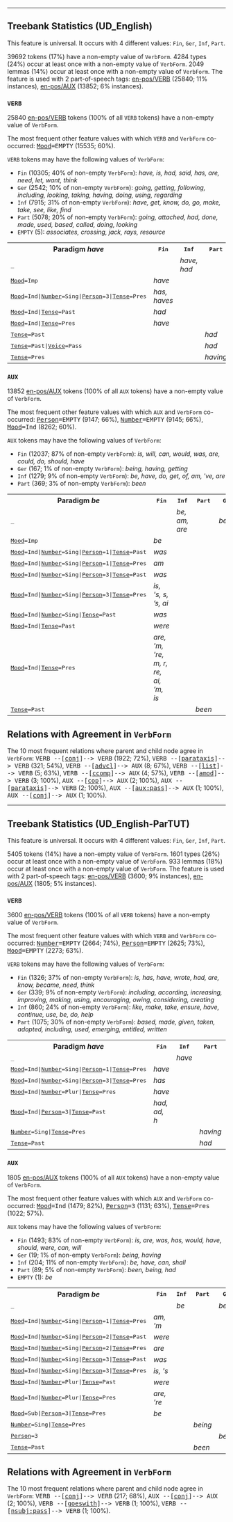 

--------------------------------------------------------------------------------

## Treebank Statistics (UD_English)

This feature is universal.
It occurs with 4 different values: `Fin`, `Ger`, `Inf`, `Part`.

39692 tokens (17%) have a non-empty value of `VerbForm`.
4284 types (24%) occur at least once with a non-empty value of `VerbForm`.
2049 lemmas (14%) occur at least once with a non-empty value of `VerbForm`.
The feature is used with 2 part-of-speech tags: [en-pos/VERB]() (25840; 11% instances), [en-pos/AUX]() (13852; 6% instances).

### `VERB`

25840 [en-pos/VERB]() tokens (100% of all `VERB` tokens) have a non-empty value of `VerbForm`.

The most frequent other feature values with which `VERB` and `VerbForm` co-occurred: <tt><a href="Mood.html">Mood</a>=EMPTY</tt> (15535; 60%).

`VERB` tokens may have the following values of `VerbForm`:

* `Fin` (10305; 40% of non-empty `VerbForm`): <em>have, is, had, said, has, are, need, let, want, think</em>
* `Ger` (2542; 10% of non-empty `VerbForm`): <em>going, getting, following, including, looking, taking, having, doing, using, regarding</em>
* `Inf` (7915; 31% of non-empty `VerbForm`): <em>have, get, know, do, go, make, take, see, like, find</em>
* `Part` (5078; 20% of non-empty `VerbForm`): <em>going, attached, had, done, made, used, based, called, doing, looking</em>
* `EMPTY` (5): <em>associates, crossing, jack, rays, resource</em>

<table>
  <tr><th>Paradigm <i>have</i></th><th><tt>Fin</tt></th><th><tt>Inf</tt></th><th><tt>Part</tt></th><th><tt>Ger</tt></th></tr>
  <tr><td><tt>_</tt></td><td></td><td><em>have, had</em></td><td></td><td><em>having</em></td></tr>
  <tr><td><tt><a href="Mood.html">Mood</a>=Imp</tt></td><td><em>have</em></td><td></td><td></td><td></td></tr>
  <tr><td><tt><a href="Mood.html">Mood</a>=Ind|<a href="Number.html">Number</a>=Sing|<a href="Person.html">Person</a>=3|<a href="Tense.html">Tense</a>=Pres</tt></td><td><em>has, haves</em></td><td></td><td></td><td></td></tr>
  <tr><td><tt><a href="Mood.html">Mood</a>=Ind|<a href="Tense.html">Tense</a>=Past</tt></td><td><em>had</em></td><td></td><td></td><td></td></tr>
  <tr><td><tt><a href="Mood.html">Mood</a>=Ind|<a href="Tense.html">Tense</a>=Pres</tt></td><td><em>have</em></td><td></td><td></td><td></td></tr>
  <tr><td><tt><a href="Tense.html">Tense</a>=Past</tt></td><td></td><td></td><td><em>had</em></td><td></td></tr>
  <tr><td><tt><a href="Tense.html">Tense</a>=Past|<a href="Voice.html">Voice</a>=Pass</tt></td><td></td><td></td><td><em>had</em></td><td></td></tr>
  <tr><td><tt><a href="Tense.html">Tense</a>=Pres</tt></td><td></td><td></td><td><em>having</em></td><td></td></tr>
</table>

### `AUX`

13852 [en-pos/AUX]() tokens (100% of all `AUX` tokens) have a non-empty value of `VerbForm`.

The most frequent other feature values with which `AUX` and `VerbForm` co-occurred: <tt><a href="Person.html">Person</a>=EMPTY</tt> (9147; 66%), <tt><a href="Number.html">Number</a>=EMPTY</tt> (9145; 66%), <tt><a href="Mood.html">Mood</a>=Ind</tt> (8262; 60%).

`AUX` tokens may have the following values of `VerbForm`:

* `Fin` (12037; 87% of non-empty `VerbForm`): <em>is, will, can, would, was, are, could, do, should, have</em>
* `Ger` (167; 1% of non-empty `VerbForm`): <em>being, having, getting</em>
* `Inf` (1279; 9% of non-empty `VerbForm`): <em>be, have, do, get, of, am, 've, are</em>
* `Part` (369; 3% of non-empty `VerbForm`): <em>been</em>

<table>
  <tr><th>Paradigm <i>be</i></th><th><tt>Fin</tt></th><th><tt>Inf</tt></th><th><tt>Part</tt></th><th><tt>Ger</tt></th></tr>
  <tr><td><tt>_</tt></td><td></td><td><em>be, am, are</em></td><td></td><td><em>being</em></td></tr>
  <tr><td><tt><a href="Mood.html">Mood</a>=Imp</tt></td><td><em>be</em></td><td></td><td></td><td></td></tr>
  <tr><td><tt><a href="Mood.html">Mood</a>=Ind|<a href="Number.html">Number</a>=Sing|<a href="Person.html">Person</a>=1|<a href="Tense.html">Tense</a>=Past</tt></td><td><em>was</em></td><td></td><td></td><td></td></tr>
  <tr><td><tt><a href="Mood.html">Mood</a>=Ind|<a href="Number.html">Number</a>=Sing|<a href="Person.html">Person</a>=1|<a href="Tense.html">Tense</a>=Pres</tt></td><td><em>am</em></td><td></td><td></td><td></td></tr>
  <tr><td><tt><a href="Mood.html">Mood</a>=Ind|<a href="Number.html">Number</a>=Sing|<a href="Person.html">Person</a>=3|<a href="Tense.html">Tense</a>=Past</tt></td><td><em>was</em></td><td></td><td></td><td></td></tr>
  <tr><td><tt><a href="Mood.html">Mood</a>=Ind|<a href="Number.html">Number</a>=Sing|<a href="Person.html">Person</a>=3|<a href="Tense.html">Tense</a>=Pres</tt></td><td><em>is, 's, s, ’s, ai</em></td><td></td><td></td><td></td></tr>
  <tr><td><tt><a href="Mood.html">Mood</a>=Ind|<a href="Number.html">Number</a>=Sing|<a href="Tense.html">Tense</a>=Past</tt></td><td><em>was</em></td><td></td><td></td><td></td></tr>
  <tr><td><tt><a href="Mood.html">Mood</a>=Ind|<a href="Tense.html">Tense</a>=Past</tt></td><td><em>were</em></td><td></td><td></td><td></td></tr>
  <tr><td><tt><a href="Mood.html">Mood</a>=Ind|<a href="Tense.html">Tense</a>=Pres</tt></td><td><em>are, 'm, 're, m, r, re, ai, ’m, is</em></td><td></td><td></td><td></td></tr>
  <tr><td><tt><a href="Tense.html">Tense</a>=Past</tt></td><td></td><td></td><td><em>been</em></td><td></td></tr>
</table>

## Relations with Agreement in `VerbForm`

The 10 most frequent relations where parent and child node agree in `VerbForm`:
<tt>VERB --[<a href="../dep/conj.html">conj</a>]--> VERB</tt> (1922; 72%),
<tt>VERB --[<a href="../dep/parataxis.html">parataxis</a>]--> VERB</tt> (321; 54%),
<tt>VERB --[<a href="../dep/advcl.html">advcl</a>]--> AUX</tt> (8; 67%),
<tt>VERB --[<a href="../dep/list.html">list</a>]--> VERB</tt> (5; 63%),
<tt>VERB --[<a href="../dep/ccomp.html">ccomp</a>]--> AUX</tt> (4; 57%),
<tt>VERB --[<a href="../dep/amod.html">amod</a>]--> VERB</tt> (3; 100%),
<tt>AUX --[<a href="../dep/cop.html">cop</a>]--> AUX</tt> (2; 100%),
<tt>AUX --[<a href="../dep/parataxis.html">parataxis</a>]--> VERB</tt> (2; 100%),
<tt>AUX --[<a href="../dep/aux:pass.html">aux:pass</a>]--> AUX</tt> (1; 100%),
<tt>AUX --[<a href="../dep/conj.html">conj</a>]--> AUX</tt> (1; 100%).



--------------------------------------------------------------------------------

## Treebank Statistics (UD_English-ParTUT)

This feature is universal.
It occurs with 4 different values: `Fin`, `Ger`, `Inf`, `Part`.

5405 tokens (14%) have a non-empty value of `VerbForm`.
1601 types (26%) occur at least once with a non-empty value of `VerbForm`.
933 lemmas (18%) occur at least once with a non-empty value of `VerbForm`.
The feature is used with 2 part-of-speech tags: [en-pos/VERB]() (3600; 9% instances), [en-pos/AUX]() (1805; 5% instances).

### `VERB`

3600 [en-pos/VERB]() tokens (100% of all `VERB` tokens) have a non-empty value of `VerbForm`.

The most frequent other feature values with which `VERB` and `VerbForm` co-occurred: <tt><a href="Number.html">Number</a>=EMPTY</tt> (2664; 74%), <tt><a href="Person.html">Person</a>=EMPTY</tt> (2625; 73%), <tt><a href="Mood.html">Mood</a>=EMPTY</tt> (2273; 63%).

`VERB` tokens may have the following values of `VerbForm`:

* `Fin` (1326; 37% of non-empty `VerbForm`): <em>is, has, have, wrote, had, are, know, became, need, think</em>
* `Ger` (339; 9% of non-empty `VerbForm`): <em>including, according, increasing, improving, making, using, encouraging, owing, considering, creating</em>
* `Inf` (860; 24% of non-empty `VerbForm`): <em>like, make, take, ensure, have, continue, use, be, do, help</em>
* `Part` (1075; 30% of non-empty `VerbForm`): <em>based, made, given, taken, adopted, including, used, emerging, entitled, written</em>

<table>
  <tr><th>Paradigm <i>have</i></th><th><tt>Fin</tt></th><th><tt>Inf</tt></th><th><tt>Part</tt></th><th><tt>Ger</tt></th></tr>
  <tr><td><tt>_</tt></td><td></td><td><em>have</em></td><td></td><td><em>having</em></td></tr>
  <tr><td><tt><a href="Mood.html">Mood</a>=Ind|<a href="Number.html">Number</a>=Sing|<a href="Person.html">Person</a>=1|<a href="Tense.html">Tense</a>=Pres</tt></td><td><em>have</em></td><td></td><td></td><td></td></tr>
  <tr><td><tt><a href="Mood.html">Mood</a>=Ind|<a href="Number.html">Number</a>=Sing|<a href="Person.html">Person</a>=3|<a href="Tense.html">Tense</a>=Pres</tt></td><td><em>has</em></td><td></td><td></td><td></td></tr>
  <tr><td><tt><a href="Mood.html">Mood</a>=Ind|<a href="Number.html">Number</a>=Plur|<a href="Tense.html">Tense</a>=Pres</tt></td><td><em>have</em></td><td></td><td></td><td></td></tr>
  <tr><td><tt><a href="Mood.html">Mood</a>=Ind|<a href="Person.html">Person</a>=3|<a href="Tense.html">Tense</a>=Past</tt></td><td><em>had, ad, h</em></td><td></td><td></td><td></td></tr>
  <tr><td><tt><a href="Number.html">Number</a>=Sing|<a href="Tense.html">Tense</a>=Pres</tt></td><td></td><td></td><td><em>having</em></td><td></td></tr>
  <tr><td><tt><a href="Tense.html">Tense</a>=Past</tt></td><td></td><td></td><td><em>had</em></td><td></td></tr>
</table>

### `AUX`

1805 [en-pos/AUX]() tokens (100% of all `AUX` tokens) have a non-empty value of `VerbForm`.

The most frequent other feature values with which `AUX` and `VerbForm` co-occurred: <tt><a href="Mood.html">Mood</a>=Ind</tt> (1479; 82%), <tt><a href="Person.html">Person</a>=3</tt> (1131; 63%), <tt><a href="Tense.html">Tense</a>=Pres</tt> (1022; 57%).

`AUX` tokens may have the following values of `VerbForm`:

* `Fin` (1493; 83% of non-empty `VerbForm`): <em>is, are, was, has, would, have, should, were, can, will</em>
* `Ger` (19; 1% of non-empty `VerbForm`): <em>being, having</em>
* `Inf` (204; 11% of non-empty `VerbForm`): <em>be, have, can, shall</em>
* `Part` (89; 5% of non-empty `VerbForm`): <em>been, being, had</em>
* `EMPTY` (1): <em>be</em>

<table>
  <tr><th>Paradigm <i>be</i></th><th><tt>Fin</tt></th><th><tt>Inf</tt></th><th><tt>Part</tt></th><th><tt>Ger</tt></th></tr>
  <tr><td><tt>_</tt></td><td></td><td><em>be</em></td><td></td><td><em>being</em></td></tr>
  <tr><td><tt><a href="Mood.html">Mood</a>=Ind|<a href="Number.html">Number</a>=Sing|<a href="Person.html">Person</a>=1|<a href="Tense.html">Tense</a>=Pres</tt></td><td><em>am, 'm</em></td><td></td><td></td><td></td></tr>
  <tr><td><tt><a href="Mood.html">Mood</a>=Ind|<a href="Number.html">Number</a>=Sing|<a href="Person.html">Person</a>=2|<a href="Tense.html">Tense</a>=Past</tt></td><td><em>were</em></td><td></td><td></td><td></td></tr>
  <tr><td><tt><a href="Mood.html">Mood</a>=Ind|<a href="Number.html">Number</a>=Sing|<a href="Person.html">Person</a>=2|<a href="Tense.html">Tense</a>=Pres</tt></td><td><em>are</em></td><td></td><td></td><td></td></tr>
  <tr><td><tt><a href="Mood.html">Mood</a>=Ind|<a href="Number.html">Number</a>=Sing|<a href="Person.html">Person</a>=3|<a href="Tense.html">Tense</a>=Past</tt></td><td><em>was</em></td><td></td><td></td><td></td></tr>
  <tr><td><tt><a href="Mood.html">Mood</a>=Ind|<a href="Number.html">Number</a>=Sing|<a href="Person.html">Person</a>=3|<a href="Tense.html">Tense</a>=Pres</tt></td><td><em>is, 's</em></td><td></td><td></td><td></td></tr>
  <tr><td><tt><a href="Mood.html">Mood</a>=Ind|<a href="Number.html">Number</a>=Plur|<a href="Tense.html">Tense</a>=Past</tt></td><td><em>were</em></td><td></td><td></td><td></td></tr>
  <tr><td><tt><a href="Mood.html">Mood</a>=Ind|<a href="Number.html">Number</a>=Plur|<a href="Tense.html">Tense</a>=Pres</tt></td><td><em>are, 're</em></td><td></td><td></td><td></td></tr>
  <tr><td><tt><a href="Mood.html">Mood</a>=Sub|<a href="Person.html">Person</a>=3|<a href="Tense.html">Tense</a>=Pres</tt></td><td><em>be</em></td><td></td><td></td><td></td></tr>
  <tr><td><tt><a href="Number.html">Number</a>=Sing|<a href="Tense.html">Tense</a>=Pres</tt></td><td></td><td></td><td><em>being</em></td><td></td></tr>
  <tr><td><tt><a href="Person.html">Person</a>=3</tt></td><td></td><td></td><td></td><td><em>being</em></td></tr>
  <tr><td><tt><a href="Tense.html">Tense</a>=Past</tt></td><td></td><td></td><td><em>been</em></td><td></td></tr>
</table>

## Relations with Agreement in `VerbForm`

The 10 most frequent relations where parent and child node agree in `VerbForm`:
<tt>VERB --[<a href="../dep/conj.html">conj</a>]--> VERB</tt> (217; 68%),
<tt>AUX --[<a href="../dep/conj.html">conj</a>]--> AUX</tt> (2; 100%),
<tt>VERB --[<a href="../dep/goeswith.html">goeswith</a>]--> VERB</tt> (1; 100%),
<tt>VERB --[<a href="../dep/nsubj:pass.html">nsubj:pass</a>]--> VERB</tt> (1; 100%).

